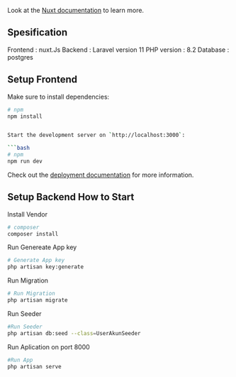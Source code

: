 Look at the [Nuxt documentation](https://nuxt.com/docs/getting-started/introduction) to learn more.

## Spesification

Frontend : nuxt.Js
Backend : Laravel version 11
PHP version :  8.2
Database : postgres




## Setup Frontend

Make sure to install dependencies:

```bash
# npm
npm install


Start the development server on `http://localhost:3000`:

```bash
# npm
npm run dev

```
Check out the [deployment documentation](https://nuxt.com/docs/getting-started/deployment) for more information.




## Setup Backend How to Start

Install Vendor
```bash
# composer
composer install
```

Run Genereate App key
```bash
# Generate App key
php artisan key:generate
```

Run Migration
```bash
# Run Migration
php artisan migrate
```

Run Seeder
```bash
#Run Seeder
php artisan db:seed --class=UserAkunSeeder
```

Run Aplication on port 8000
```bash
#Run App
php artisan serve
```

